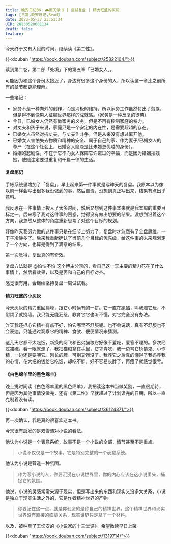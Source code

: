 ```yaml
---
title: 晚安日记06：🌧雨天读书 | 尝试复盘 | 精力旺盛的灰灰
tags: [日常,晚安日记,Read]
date: 2023-05-27 23:51:34
UID: 20230528001134
draft: false
feature: 
---
```


今天终于又有大段的时间，继续读《第二性》。

{{<douban "https://book.douban.com/subject/25822104/">}}

读到第二卷，第二部「处境」下的第五章「已婚女人」。

<!--more-->

可能因为和这个身份太接近了，身边有很多这个身份的人，所以读这一章比之前所有的章节都更能理解。

一些笔记：
- 家务不是一种向外的创作，而是消极的维持。所以家务工作虽然付出了劳累，但是得不到像男人征服世界那样的成就感。（家务是一种反复的徒劳）
- 今日，已婚女人仍然有做家务的义务，但是不再有控制家庭的权力。
- 对丈夫和孩子来说，家庭只是一个安定的内在性，是需要超越的存在。
- 已婚女人虽然对抗丈夫，与丈夫作斗争，但是从来没有想过离开他。
- 已婚女人害怕失去物质和精神的安全、属于自己的家、作为妻子/已婚女人的尊严（在这个社会上，已婚女人隐隐是比未婚更优越的身份）。
- 婚姻的悲剧性，不在于它不向女人保障它许诺过的幸福，而是因为婚姻摧残她，使她注定要过重复和千篇一律的生活。

#### 复盘笔记

手帐系统里增加了「复盘」，早上起来第一件事就是写昨天的复盘。我原本以为像以前一样会写出很多我没做到的事，然后自责，没想到真正写出来，结果有点出乎意料。

我反思在一件事情上投入了太多时间，然后又想到这件事本来就是我本周的重要目标之一。后来写了我对这件事的困惑，觉得没有做出想要的结果。没想到沿着这个方向，我忽然从整体的角度重新思考了对这个目标的规划。

好像昨天我努力做的这件事只是在细节上努力了，复盘时才忽然有了全盘思维，一下子冷静多了。后来我重新确认了当前几个目标的优先级，给这件事的未来规划定了一个方向，也算是得到了满意的结果。

第一次觉得，复盘真的有奇效。

复盘方法就是 @怕怕不怕 这个博主分享的，看自己这一天主要的精力花在了什么事情上，然后看效果，以及是否和自己的目标对齐。

感觉很有用，会继续坚持复盘一周试试看。


#### 精力旺盛的小灰灰

今天灰灰的精力重回巅峰，跟它小时候有的一拼。它一直在跑酷，叫我陪它玩，不耐烦了就挠墙。我只能无能狂怒，教育它它也听不懂，对它完全没有办法。

昨天我还担心它精神有点不好，怕它哪里不舒服呢。也不会说话，真有不舒服也不会表达，只能通过观察它的精神、食欲、便便情况来猜测。

这几天它都不太吃饭，新换的阿飞和巴弟猫粮它好像不爱吃，爱答不理的。多次经过猫碗，看一眼就走了，我把猫粮拿在手里，它才肯吃，我一边骂它矫情鬼、小作精，一边还是要喂它。刚长的膘，可别又饿没了。我养它之后真的懂得了我妈养我的心情，花大把的钱给它吃饭，却吃不胖，好不容易长胖了，再瘦了就感觉很亏。

#### 《白色绵羊里的黑色绵羊》

晚上挑时间读《白色绵羊里的黑色绵羊》，我把读这本书当做奖励，一直很期待，但是因为其他事情没做完，还有《第二性》早就超过了计划读完的日期，所以一直克制着没有读。

{{<douban "https://book.douban.com/subject/36124371/">}}

再一次确认，我是真的很喜欢这本书。

今天很有启发的是双雪涛对小说的看法。

他认为小说是一个表意系统，故事不是一个小说的全部，情节甚至不是重点。

> 小说不仅仅是一个故事，它是特别完整的一个表意系统。

他认为小说是营造一种氛围。

> 作为写小说的人，你要沉浸在小说世界里，你的内心应该在这小说里头，捕捉它的氛围。

他说，小说的灵感常常来源于现实，但是写出来的东西和现实又没多大关系，小说是独立于现实生活之外的，它是作者精神世界的产物。

> 你要记住这一点，就是你创造的是你自己的精神世界，这个精神世界和现实世界没有直接的临摹关系，现实世界只是拿了一个材料。


以及，被种草了王忆安的《小说家的十三堂课》。希望微读早日上架。

{{<douban "https://book.douban.com/subject/1319714/">}}